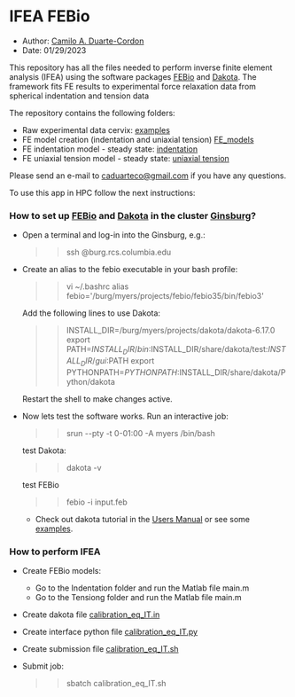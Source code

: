 IFEA FEBio
===================
* Author: [Camilo A. Duarte-Cordon](https://scholar.google.com/citations?user=d1GtGzgAAAAJ&hl=en)
* Date: 01/29/2023

This repository has all the files needed to perform inverse finite element analysis (IFEA) using the software packages [FEBio](https://febio.org/) and [Dakota](https://dakota.sandia.gov/). The framework fits  FE results to experimental force relaxation data from spherical indentation and tension data

The repository contains the following folders:
* Raw experimental data cervix: [examples](./raw_data)
* FE model creation (indentation and uniaxial tension) [FE_models](./feb_files)
* FE indentation model - steady state: [indentation](./feb_files/Indentation)
* FE uniaxial tension model - steady state: [uniaxial tension](./feb_files/Indentation/)

Please send an e-mail to [caduarteco@gmail.com](mailto:caduarteco@gmail.com)  if you have any questions.

To use this app in HPC follow the next instructions:

### How to set up [FEBio](https://febio.org/) and [Dakota](https://dakota.sandia.gov/) in the cluster [Ginsburg](https://confluence.columbia.edu/confluence/display/rcs/Ginsburg+HPC+Cluster+User+Documentation)? ###

* Open a terminal and log-in into the Ginsburg, e.g.:

  >> ssh <UNI>@burg.rcs.columbia.edu

* Create an alias to the febio executable in your bash profile:

  >> vi ~/.bashrc
  >> alias febio='/burg/myers/projects/febio/febio35/bin/febio3'

  Add the following lines to use Dakota:

  >> INSTALL_DIR=/burg/myers/projects/dakota/dakota-6.17.0
  >> export PATH=$INSTALL_DIR/bin:$INSTALL_DIR/share/dakota/test:$INSTALL_DIR/gui:$PATH
  >> export PYTHONPATH=$PYTHONPATH:$INSTALL_DIR/share/dakota/Python/dakota

  Restart the shell to make changes active.

* Now lets test the software works. Run an interactive job:

  >> srun --pty -t 0-01:00 -A myers /bin/bash

  test Dakota:

  >> dakota -v

  test FEBio

  >>  febio -i input.feb

  * Check out dakota tutorial in the [Users Manual](https://snl-dakota.github.io/) or see some [examples](https://github.com/snl-dakota/dakota-examples).

### How to perform IFEA ###

* Create FEBio models:
  * Go to the Indentation folder and run the Matlab file main.m
  * Go to the Tensiong folder and run the Matlab file main.m
* Create dakota file [calibration_eq_IT.in](./calibration_eq_IT.in)
* Create interface python file [calibration_eq_IT.py](./calibration_eq_IT.py)
* Create submission file [calibration_eq_IT.sh](./calibration_eq_IT.sh)
* Submit job:
  >>  sbatch calibration_eq_IT.sh



  ```
